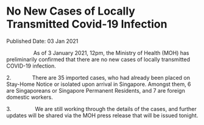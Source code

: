 <html>
    <meta http-equiv="Content-Type" content="text/html; charset=utf-8"/>
    <meta charset="utf-8"/>
    <title>No New Cases of Locally Transmitted Covid-19 Infection</title>
    <body><h1>No New Cases of Locally Transmitted Covid-19 Infection</h1>
    <p>Published Date: 03 Jan 2021</p> <p>&nbsp; &nbsp; &nbsp; &nbsp; &nbsp; &nbsp; &nbsp; &nbsp; &nbsp; As of 3 January 2021, 12pm, the Ministry of Health (MOH) has preliminarily confirmed that there are no new cases of locally transmitted COVID-19 infection.</p> <p>2.&nbsp; &nbsp; &nbsp; &nbsp; &nbsp; &nbsp; &nbsp; There are 35 imported cases, who had already been placed on Stay-Home Notice or isolated upon arrival in Singapore. Amongst them, 6 are Singaporeans or Singapore Permanent Residents, and 7 are foreign domestic workers.</p><p><p>3.&nbsp; &nbsp; &nbsp; &nbsp; &nbsp; &nbsp; &nbsp; &nbsp; We are still working through the details of the cases, and further updates will be shared via the MOH press release that will be issued tonight.</p></p></body>
</html>